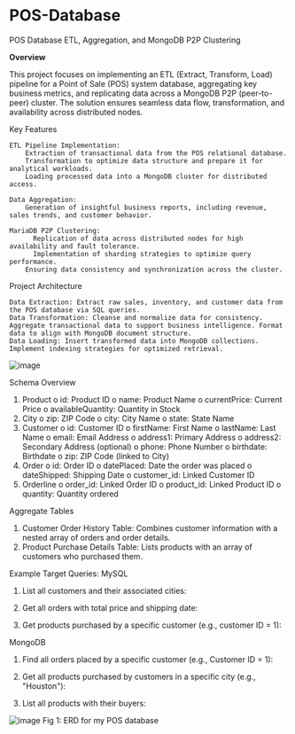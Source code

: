 # POS-Database
POS Database ETL, Aggregation, and MongoDB P2P Clustering

**Overview**

This project focuses on implementing an ETL (Extract, Transform, Load) pipeline for a Point of Sale (POS) system database, aggregating key business metrics, and replicating data across a MongoDB P2P (peer-to-peer) cluster. The solution ensures seamless data flow, transformation, and availability across distributed nodes.


Key Features

    ETL Pipeline Implementation:
      	Extraction of transactional data from the POS relational database.
      	Transformation to optimize data structure and prepare it for analytical workloads.
      	Loading processed data into a MongoDB cluster for distributed access.
       
    Data Aggregation:
        Generation of insightful business reports, including revenue, sales trends, and customer behavior.
        
    MariaDB P2P Clustering:
     	  Replication of data across distributed nodes for high availability and fault tolerance.
     	  Implementation of sharding strategies to optimize query performance.
      	Ensuring data consistency and synchronization across the cluster.
   
Project Architecture

    Data Extraction: Extract raw sales, inventory, and customer data from the POS database via SQL queries.
    Data Transformation: Cleanse and normalize data for consistency. Aggregate transactional data to support business intelligence. Format data to align with MongoDB document structure.
    Data Loading: Insert transformed data into MongoDB collections. Implement indexing strategies for optimized retrieval.

![image](https://github.com/user-attachments/assets/7f4fe782-46a5-430a-8e2d-4b747e93493b)

Schema Overview
1.	Product
      o	id: Product ID
      o	name: Product Name
      o	currentPrice: Current Price
      o	availableQuantity: Quantity in Stock
2.	City
      o	zip: ZIP Code
      o	city: City Name
      o	state: State Name
3.	Customer
      o	id: Customer ID
      o	firstName: First Name
      o	lastName: Last Name
      o	email: Email Address
      o	address1: Primary Address
      o	address2: Secondary Address (optional)
      o	phone: Phone Number
      o	birthdate: Birthdate
      o	zip: ZIP Code (linked to City)
4.	Order
      o	id: Order ID
      o	datePlaced: Date the order was placed
      o	dateShipped: Shipping Date
      o	customer_id: Linked Customer ID
5.	Orderline
      o	order_id: Linked Order ID
      o	product_id: Linked Product ID
      o	quantity: Quantity ordered

Aggregate Tables
1.	Customer Order History Table: Combines customer information with a nested array of orders and order details.
2.	Product Purchase Details Table: Lists products with an array of customers who purchased them.

Example Target Queries:
MySQL
1. List all customers and their associated cities:

2. Get all orders with total price and shipping date:

3. Get products purchased by a specific customer (e.g., customer ID = 1):

MongoDB
1. Find all orders placed by a specific customer (e.g., Customer ID = 1):

2. Get all products purchased by customers in a specific city (e.g., "Houston"):

3. List all products with their buyers:





![image](https://github.com/user-attachments/assets/014a04ce-0546-4d53-9833-f202f0b6a7b0)
                   Fig 1: ERD for my POS database

